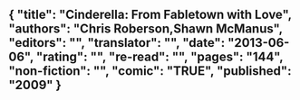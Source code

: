 {
 "title": "Cinderella: From Fabletown with Love",
 "authors": "Chris Roberson,Shawn McManus",
 "editors": "",
 "translator": "",
 "date": "2013-06-06",
 "rating": "",
 "re-read": "",
 "pages": "144",
 "non-fiction": "",
 "comic": "TRUE",
 "published": "2009"
}
---

